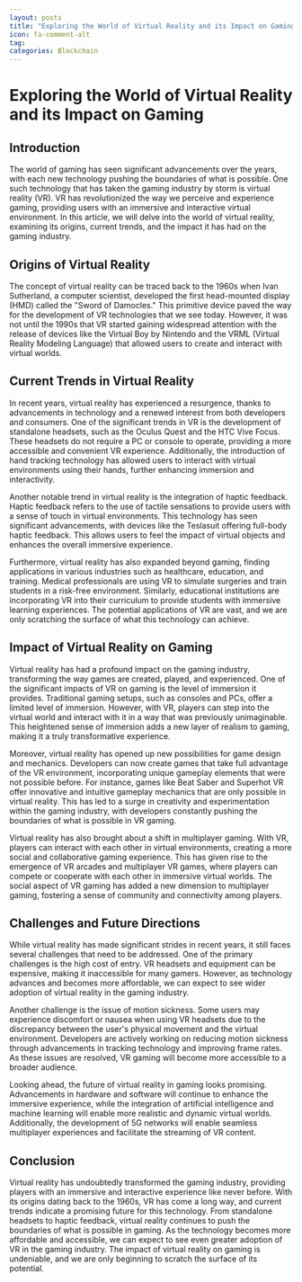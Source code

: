 ```yaml
---
layout: posts
title: "Exploring the World of Virtual Reality and its Impact on Gaming"
icon: fa-comment-alt
tag:      
categories: Blockchain
---
```



# Exploring the World of Virtual Reality and its Impact on Gaming

## Introduction

The world of gaming has seen significant advancements over the years, with each new technology pushing the boundaries of what is possible. One such technology that has taken the gaming industry by storm is virtual reality (VR). VR has revolutionized the way we perceive and experience gaming, providing users with an immersive and interactive virtual environment. In this article, we will delve into the world of virtual reality, examining its origins, current trends, and the impact it has had on the gaming industry.

## Origins of Virtual Reality

The concept of virtual reality can be traced back to the 1960s when Ivan Sutherland, a computer scientist, developed the first head-mounted display (HMD) called the "Sword of Damocles." This primitive device paved the way for the development of VR technologies that we see today. However, it was not until the 1990s that VR started gaining widespread attention with the release of devices like the Virtual Boy by Nintendo and the VRML (Virtual Reality Modeling Language) that allowed users to create and interact with virtual worlds.

## Current Trends in Virtual Reality

In recent years, virtual reality has experienced a resurgence, thanks to advancements in technology and a renewed interest from both developers and consumers. One of the significant trends in VR is the development of standalone headsets, such as the Oculus Quest and the HTC Vive Focus. These headsets do not require a PC or console to operate, providing a more accessible and convenient VR experience. Additionally, the introduction of hand tracking technology has allowed users to interact with virtual environments using their hands, further enhancing immersion and interactivity.

Another notable trend in virtual reality is the integration of haptic feedback. Haptic feedback refers to the use of tactile sensations to provide users with a sense of touch in virtual environments. This technology has seen significant advancements, with devices like the Teslasuit offering full-body haptic feedback. This allows users to feel the impact of virtual objects and enhances the overall immersive experience.

Furthermore, virtual reality has also expanded beyond gaming, finding applications in various industries such as healthcare, education, and training. Medical professionals are using VR to simulate surgeries and train students in a risk-free environment. Similarly, educational institutions are incorporating VR into their curriculum to provide students with immersive learning experiences. The potential applications of VR are vast, and we are only scratching the surface of what this technology can achieve.

## Impact of Virtual Reality on Gaming

Virtual reality has had a profound impact on the gaming industry, transforming the way games are created, played, and experienced. One of the significant impacts of VR on gaming is the level of immersion it provides. Traditional gaming setups, such as consoles and PCs, offer a limited level of immersion. However, with VR, players can step into the virtual world and interact with it in a way that was previously unimaginable. This heightened sense of immersion adds a new layer of realism to gaming, making it a truly transformative experience.

Moreover, virtual reality has opened up new possibilities for game design and mechanics. Developers can now create games that take full advantage of the VR environment, incorporating unique gameplay elements that were not possible before. For instance, games like Beat Saber and Superhot VR offer innovative and intuitive gameplay mechanics that are only possible in virtual reality. This has led to a surge in creativity and experimentation within the gaming industry, with developers constantly pushing the boundaries of what is possible in VR gaming.

Virtual reality has also brought about a shift in multiplayer gaming. With VR, players can interact with each other in virtual environments, creating a more social and collaborative gaming experience. This has given rise to the emergence of VR arcades and multiplayer VR games, where players can compete or cooperate with each other in immersive virtual worlds. The social aspect of VR gaming has added a new dimension to multiplayer gaming, fostering a sense of community and connectivity among players.

## Challenges and Future Directions

While virtual reality has made significant strides in recent years, it still faces several challenges that need to be addressed. One of the primary challenges is the high cost of entry. VR headsets and equipment can be expensive, making it inaccessible for many gamers. However, as technology advances and becomes more affordable, we can expect to see wider adoption of virtual reality in the gaming industry.

Another challenge is the issue of motion sickness. Some users may experience discomfort or nausea when using VR headsets due to the discrepancy between the user's physical movement and the virtual environment. Developers are actively working on reducing motion sickness through advancements in tracking technology and improving frame rates. As these issues are resolved, VR gaming will become more accessible to a broader audience.

Looking ahead, the future of virtual reality in gaming looks promising. Advancements in hardware and software will continue to enhance the immersive experience, while the integration of artificial intelligence and machine learning will enable more realistic and dynamic virtual worlds. Additionally, the development of 5G networks will enable seamless multiplayer experiences and facilitate the streaming of VR content.

## Conclusion

Virtual reality has undoubtedly transformed the gaming industry, providing players with an immersive and interactive experience like never before. With its origins dating back to the 1960s, VR has come a long way, and current trends indicate a promising future for this technology. From standalone headsets to haptic feedback, virtual reality continues to push the boundaries of what is possible in gaming. As the technology becomes more affordable and accessible, we can expect to see even greater adoption of VR in the gaming industry. The impact of virtual reality on gaming is undeniable, and we are only beginning to scratch the surface of its potential.